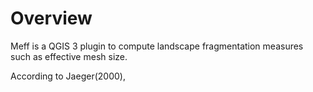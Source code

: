 # Overview

Meff is a QGIS 3 plugin to compute landscape fragmentation measures such as effective mesh size.

According to Jaeger(2000), 

# 

